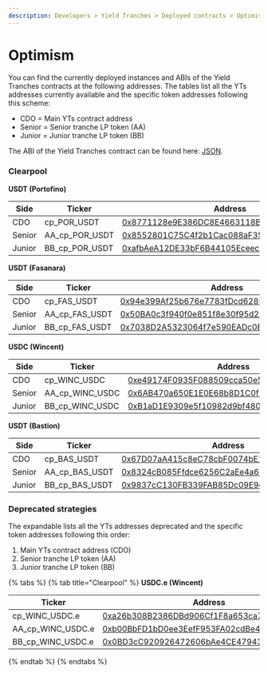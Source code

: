 ```yaml
---
description: Developers > Yield Tranches > Deployed contracts > Optimism
---
```


# Optimism

You can find the currently deployed instances and ABIs of the Yield Tranches contracts at the following addresses. The tables list all the YTs addresses currently available and the specific token addresses following this scheme:&#x20;

* CDO = Main YTs contract address
* Senior = Senior tranche LP token (AA)
* Junior = Junior tranche LP token (BB)

The ABI of the Yield Tranches contract can be found here: [JSON](https://github.com/Idle-Labs/idle-tranches/blob/master/abi/IdleCDO.json).

### Clearpool

**USDT (Portofino)**

<table><thead><tr><th width="98.33333333333331">Side</th><th width="197">Ticker</th><th>Address</th></tr></thead><tbody><tr><td>CDO</td><td>cp_POR_USDT</td><td><a href="https://optimistic.etherscan.io/address/0x8771128e9E386DC8E4663118BB11EA3DE910e528">0x8771128e9E386DC8E4663118BB11EA3DE910e528</a></td></tr><tr><td>Senior</td><td>AA_cp_POR_USDT</td><td><a href="https://optimistic.etherscan.io/address/0x8552801C75C4f2b1Cac088aF352193858B201D4E">0x8552801C75C4f2b1Cac088aF352193858B201D4E</a></td></tr><tr><td>Junior</td><td>BB_cp_POR_USDT</td><td><a href="https://optimistic.etherscan.io/address/0xafbAeA12DE33bF6B44105Eceecec24B29163077c">0xafbAeA12DE33bF6B44105Eceecec24B29163077c</a></td></tr></tbody></table>

**USDT (Fasanara)**

<table><thead><tr><th width="98.33333333333331">Side</th><th width="197">Ticker</th><th>Address</th></tr></thead><tbody><tr><td>CDO</td><td>cp_FAS_USDT</td><td><a href="https://optimistic.etherscan.io/address/0x94e399Af25b676e7783fDcd62854221e67566b7f">0x94e399Af25b676e7783fDcd62854221e67566b7f</a></td></tr><tr><td>Senior</td><td>AA_cp_FAS_USDT</td><td><a href="https://optimistic.etherscan.io/address/0x50ba0c3f940f0e851f8e30f95d2a839216ec5ec9">0x50BA0c3f940f0e851f8e30f95d2A839216EC5eC9</a></td></tr><tr><td>Junior</td><td>BB_cp_FAS_USDT</td><td><a href="https://optimistic.etherscan.io/address/0x7038d2a5323064f7e590eadc0e8833f2613f6317">0x7038D2A5323064f7e590EADc0E8833F2613F6317</a></td></tr></tbody></table>

**USDC (Wincent)**

<table><thead><tr><th width="98.33333333333331">Side</th><th width="197">Ticker</th><th>Address</th></tr></thead><tbody><tr><td>CDO</td><td>cp_WINC_USDC</td><td><a href="https://optimistic.etherscan.io/address/0xe49174f0935f088509cca50e54024f6f8a6e08dd">0xe49174F0935F088509cca50e54024F6f8a6E08Dd</a></td></tr><tr><td>Senior</td><td>AA_cp_WINC_USDC</td><td><a href="https://optimistic.etherscan.io/address/0x6ab470a650e1e0e68b8d1c0f154e78ca1a7147bf">0x6AB470a650E1E0E68b8D1C0f154E78ca1a7147BF</a></td></tr><tr><td>Junior</td><td>BB_cp_WINC_USDC</td><td><a href="https://optimistic.etherscan.io/address/0xb1ad1e9309e5f10982d9bf480bc241580ccc4b02">0xB1aD1E9309e5f10982d9bf480bC241580ccc4b02</a></td></tr></tbody></table>

**USDT (Bastion)**

<table><thead><tr><th width="98.33333333333331">Side</th><th width="197">Ticker</th><th>Address</th></tr></thead><tbody><tr><td>CDO</td><td>cp_BAS_USDT</td><td><a href="https://optimistic.etherscan.io/address/0x67D07aA415c8eC78cbF0074bE12254E55Ad43f3f">0x67D07aA415c8eC78cbF0074bE12254E55Ad43f3f</a></td></tr><tr><td>Senior</td><td>AA_cp_BAS_USDT</td><td><a href="https://optimistic.etherscan.io/address/0x8324cb085ffdce6256c2aee4a63bc878870ff04d">0x8324cB085Ffdce6256C2aEe4a63Bc878870Ff04d</a></td></tr><tr><td>Junior</td><td>BB_cp_BAS_USDT</td><td><a href="https://optimistic.etherscan.io/address/0x9837cc130fb339fab85dc09e9de6343b3324246f">0x9837cC130FB339FAB85Dc09E9de6343b3324246F</a></td></tr></tbody></table>

### Deprecated strategies

The expandable lists all the YTs addresses deprecated and the specific token addresses following this order:&#x20;

1. Main YTs contract address (CDO)
2. Senior tranche LP token (AA)
3. Junior tranche LP token (BB)

{% tabs %}
{% tab title="Clearpool" %}
**USDC.e (Wincent)**

<table><thead><tr><th width="211">Ticker</th><th>Address</th></tr></thead><tbody><tr><td>cp_WINC_USDC.e</td><td><a href="https://optimistic.etherscan.io/address/0xa26b308B2386DBd906Cf1F8a653ca7d758f301B3">0xa26b308B2386DBd906Cf1F8a653ca7d758f301B3</a></td></tr><tr><td>AA_cp_WINC_USDC.e</td><td><a href="https://optimistic.etherscan.io/address/0xb00BbFD1bD0ee3EefF953FA02cdBe4A55BaaC55f">0xb00BbFD1bD0ee3EefF953FA02cdBe4A55BaaC55f</a></td></tr><tr><td>BB_cp_WINC_USDC.e</td><td><a href="https://optimistic.etherscan.io/token/0x0BD3cC920926472606bAe4CE479430df18E99F75">0x0BD3cC920926472606bAe4CE479430df18E99F75</a></td></tr></tbody></table>
{% endtab %}
{% endtabs %}
